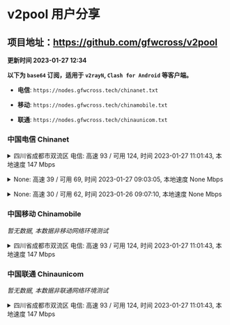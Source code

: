 # v2pool 用户分享
## 项目地址：<https://github.com/gfwcross/v2pool>
**更新时间 2023-01-27 12:34**


**以下为 `base64` 订阅，适用于 `v2rayN`, `Clash for Android` 等客户端。**

- **电信**: `https://nodes.gfwcross.tech/chinanet.txt`

- **移动**: `https://nodes.gfwcross.tech/chinamobile.txt`

- **联通**: `https://nodes.gfwcross.tech/chinaunicom.txt`


### 中国电信 Chinanet
<details><summary>四川省成都市双流区 电信: 高速 93 / 可用 124, 时间 2023-01-27 11:01:43, 本地速度 147 Mbps</summary><p>可用节点订阅：https://transfer.sh/nEOeiT/running.txt<br>高速节点订阅：https://transfer.sh/2rtzPK/good.txt<br>低延迟节点订阅：Error</p></details>
<p></p><details><summary>None: 高速 39 / 可用 69, 时间 2023-01-27 09:03:05, 本地速度 None Mbps</summary><p>可用节点订阅：https://transfer.sh/LwnnuC/running.txt<br>高速节点订阅：https://transfer.sh/jy6Bth/good.txt<br>低延迟节点订阅：https://transfer.sh/4bfT2X/low_delay.txt</p></details>
<p></p><details><summary>None: 高速 30 / 可用 62, 时间 2023-01-26 09:07:10, 本地速度 None Mbps</summary><p>可用节点订阅：https://transfer.sh/JSH3wb/running.txt<br>高速节点订阅：Error<br>低延迟节点订阅：Error</p></details>
<p></p>

### 中国移动 Chinamobile
<i>暂无数据, 本数据非移动网络环境测试</i>
<details><summary>四川省成都市双流区 电信: 高速 93 / 可用 124, 时间 2023-01-27 11:01:43, 本地速度 147 Mbps</summary><p>可用节点订阅：https://transfer.sh/nEOeiT/running.txt<br>高速节点订阅：https://transfer.sh/2rtzPK/good.txt<br>低延迟节点订阅：Error</p></details>
<p></p>

### 中国联通 Chinaunicom
<i>暂无数据, 本数据非联通网络环境测试</i>
<details><summary>四川省成都市双流区 电信: 高速 93 / 可用 124, 时间 2023-01-27 11:01:43, 本地速度 147 Mbps</summary><p>可用节点订阅：https://transfer.sh/nEOeiT/running.txt<br>高速节点订阅：https://transfer.sh/2rtzPK/good.txt<br>低延迟节点订阅：Error</p></details>
<p></p>